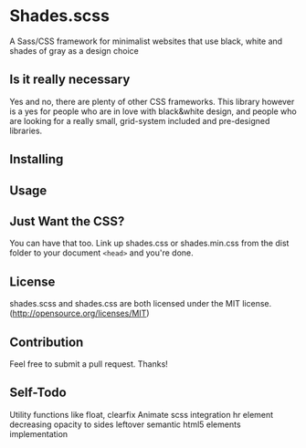 # Shades.scss

A Sass/CSS framework for minimalist websites that use black, white and shades of gray as a design choice

## Is it really necessary

Yes and no, there are plenty of other CSS frameworks. This library however is a yes for people who are in love with black&white design, and people who are looking for a really small, grid-system included and pre-designed libraries.


## Installing


## Usage


## Just Want the CSS?

You can have that too. Link up shades.css or shades.min.css from the dist folder to your document `<head>` and you're done.

## License

shades.scss and shades.css are both licensed under the MIT license. (http://opensource.org/licenses/MIT)

## Contribution

Feel free to submit a pull request.
Thanks!

## Self-Todo

Utility functions like float, clearfix
Animate scss integration
hr element decreasing opacity to sides
leftover semantic html5 elements implementation

